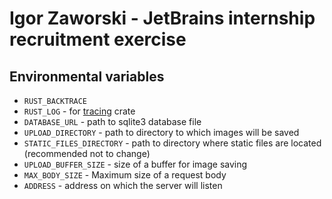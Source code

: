 # Igor Zaworski - JetBrains internship recruitment exercise

## Environmental variables
 - `RUST_BACKTRACE`
 - `RUST_LOG` - for [tracing](https://docs.rs/tracing/latest/tracing/) crate
 - `DATABASE_URL` - path to sqlite3 database file
 - `UPLOAD_DIRECTORY` - path to directory to which images will be saved
 - `STATIC_FILES_DIRECTORY` - path to directory where static files are located (recommended not to change)
 - `UPLOAD_BUFFER_SIZE` - size of a buffer for image saving
 - `MAX_BODY_SIZE` - Maximum size of a request body
 - `ADDRESS` - address on which the server will listen
